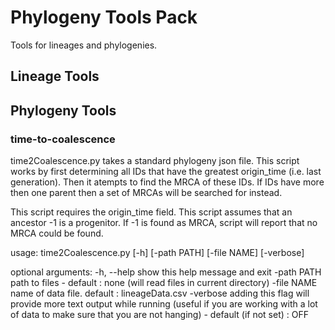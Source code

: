 
# Phylogeny Tools Pack

Tools for lineages and phylogenies.

## Lineage Tools

## Phylogeny Tools

### time-to-coalescence

time2Coalescence.py takes a standard phylogeny json file.
This script works by first determining all IDs that have the
greatest origin_time (i.e. last generation). Then it atempts
to find the MRCA of these IDs. If IDs have more then one
parent then a set of MRCAs will be searched for instead.

This script requires the origin_time field.
This script assumes that an ancestor -1 is a progenitor. If
-1 is found as MRCA, script will report that no MRCA could
be found.

usage: time2Coalescence.py [-h] [-path PATH] [-file NAME] [-verbose]

optional arguments:
  -h, --help  show this help message and exit
  -path PATH  path to files - default : none (will read files in current
              directory)
  -file NAME  name of data file. default : lineageData.csv
  -verbose    adding this flag will provide more text output while running
              (useful if you are working with a lot of data to make sure that
              you are not hanging) - default (if not set) : OFF

